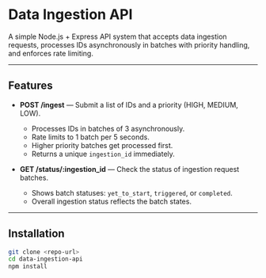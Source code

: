 # Data Ingestion API

A simple Node.js + Express API system that accepts data ingestion requests, processes IDs asynchronously in batches with priority handling, and enforces rate limiting.

---

## Features

- **POST /ingest** — Submit a list of IDs and a priority (HIGH, MEDIUM, LOW).

  - Processes IDs in batches of 3 asynchronously.
  - Rate limits to 1 batch per 5 seconds.
  - Higher priority batches get processed first.
  - Returns a unique `ingestion_id` immediately.

- **GET /status/:ingestion_id** — Check the status of ingestion request batches.
  - Shows batch statuses: `yet_to_start`, `triggered`, or `completed`.
  - Overall ingestion status reflects the batch states.

---

## Installation

```bash
git clone <repo-url>
cd data-ingestion-api
npm install
```
